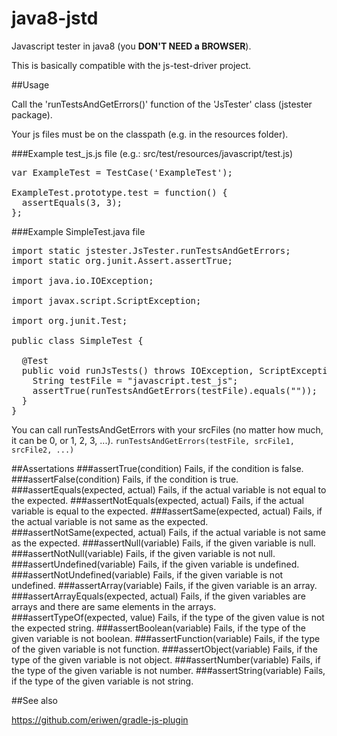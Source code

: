 # java8-jstd
Javascript tester in java8 (you <b>DON'T NEED a BROWSER</b>).

This is basically compatible with the js-test-driver project.

##Usage

Call the 'runTestsAndGetErrors()' function of the 'JsTester' class (jstester package).

Your js files must be on the classpath (e.g. in the resources folder).

###Example test_js.js file (e.g.: src/test/resources/javascript/test.js)
<pre>
var ExampleTest = TestCase('ExampleTest');

ExampleTest.prototype.test = function() {
  assertEquals(3, 3);
};
</pre>

###Example SimpleTest.java file

<pre>
import static jstester.JsTester.runTestsAndGetErrors;
import static org.junit.Assert.assertTrue;

import java.io.IOException;

import javax.script.ScriptException;

import org.junit.Test;

public class SimpleTest {

  @Test
  public void runJsTests() throws IOException, ScriptException {
    String testFile = "javascript.test_js";
    assertTrue(runTestsAndGetErrors(testFile).equals(""));
  }
}
</pre>

You can call runTestsAndGetErrors with your srcFiles (no matter how much, it can be 0, or 1, 2, 3, ...).
<code>runTestsAndGetErrors(testFile, srcFile1, srcFile2, ...)</code>

##Assertations
###assertTrue(condition)
Fails, if the condition is false.
###assertFalse(condition)
Fails, if the condition is true.
###assertEquals(expected, actual)
Fails, if the actual variable is not equal to the expected.
###assertNotEquals(expected, actual)
Fails, if the actual variable is equal to the expected.
###assertSame(expected, actual)
Fails, if the actual variable is not same as the expected.
###assertNotSame(expected, actual)
Fails, if the actual variable is not same as the expected.
###assertNull(variable)
Fails, if the given variable is null.
###assertNotNull(variable)
Fails, if the given variable is not null.
###assertUndefined(variable)
Fails, if the given variable is undefined.
###assertNotUndefined(variable)
Fails, if the given variable is not undefined.
###assertArray(variable)
Fails, if the given variable is an array.
###assertArrayEquals(expected, actual)
Fails, if the given variables are arrays and there are same elements in the arrays.
###assertTypeOf(expected, value)
Fails, if the type of the given value is not the expected string.
###assertBoolean(variable)
Fails, if the type of the given variable is not boolean.
###assertFunction(variable)
Fails, if the type of the given variable is not function.
###assertObject(variable)
Fails, if the type of the given variable is not object.
###assertNumber(variable)
Fails, if the type of the given variable is not number.
###assertString(variable)
Fails, if the type of the given variable is not string.

##See also

https://github.com/eriwen/gradle-js-plugin
